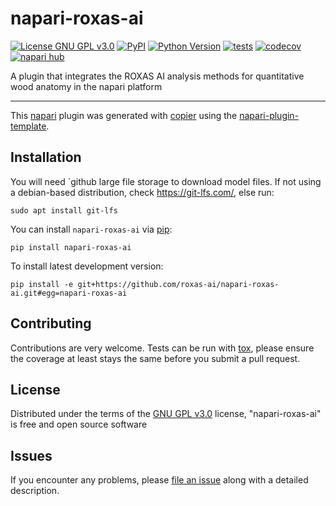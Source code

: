 # napari-roxas-ai

[![License GNU GPL v3.0](https://img.shields.io/pypi/l/napari-roxas-ai.svg?color=green)](https://github.com/roxas-ai/napari-roxas-ai/raw/main/LICENSE)
[![PyPI](https://img.shields.io/pypi/v/napari-roxas-ai.svg?color=green)](https://pypi.org/project/napari-roxas-ai)
[![Python Version](https://img.shields.io/pypi/pyversions/napari-roxas-ai.svg?color=green)](https://python.org)
[![tests](https://github.com/roxas-ai/napari-roxas-ai/workflows/tests/badge.svg)](https://github.com/roxas-ai/napari-roxas-ai/actions)
[![codecov](https://codecov.io/gh/roxas-ai/napari-roxas-ai/branch/main/graph/badge.svg)](https://codecov.io/gh/roxas-ai/napari-roxas-ai)
[![napari hub](https://img.shields.io/endpoint?url=https://api.napari-hub.org/shields/napari-roxas-ai)](https://napari-hub.org/plugins/napari-roxas-ai)

A plugin that integrates the ROXAS AI analysis methods for quantitative wood anatomy in the napari platform

----------------------------------

This [napari] plugin was generated with [copier] using the [napari-plugin-template].

<!--
Don't miss the full getting started guide to set up your new package:
https://github.com/napari/napari-plugin-template#getting-started

and review the napari docs for plugin developers:
https://napari.org/stable/plugins/index.html
-->

## Installation
You will need `github large file storage to download model files. If not using a debian-based distribution, check https://git-lfs.com/, else run:

    sudo apt install git-lfs

You can install `napari-roxas-ai` via [pip]:

    pip install napari-roxas-ai



To install latest development version:

    pip install -e git+https://github.com/roxas-ai/napari-roxas-ai.git#egg=napari-roxas-ai


## Contributing

Contributions are very welcome. Tests can be run with [tox], please ensure
the coverage at least stays the same before you submit a pull request.

## License

Distributed under the terms of the [GNU GPL v3.0] license,
"napari-roxas-ai" is free and open source software

## Issues

If you encounter any problems, please [file an issue] along with a detailed description.

[napari]: https://github.com/napari/napari
[copier]: https://copier.readthedocs.io/en/stable/
[@napari]: https://github.com/napari
[MIT]: http://opensource.org/licenses/MIT
[BSD-3]: http://opensource.org/licenses/BSD-3-Clause
[GNU GPL v3.0]: http://www.gnu.org/licenses/gpl-3.0.txt
[GNU LGPL v3.0]: http://www.gnu.org/licenses/lgpl-3.0.txt
[Apache Software License 2.0]: http://www.apache.org/licenses/LICENSE-2.0
[Mozilla Public License 2.0]: https://www.mozilla.org/media/MPL/2.0/index.txt
[napari-plugin-template]: https://github.com/napari/napari-plugin-template

[file an issue]: https://github.com/roxas-ai/napari-roxas-ai/issues

[napari]: https://github.com/napari/napari
[tox]: https://tox.readthedocs.io/en/latest/
[pip]: https://pypi.org/project/pip/
[PyPI]: https://pypi.org/
